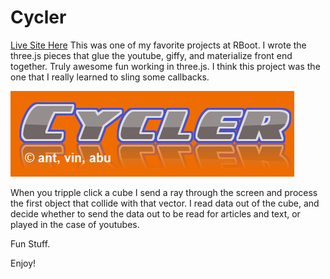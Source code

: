 # Cycler
[Live Site Here](https://anap73.github.io/Project1MobileTest/)
This was one of my favorite projects at RBoot. I wrote the three.js pieces that glue the youtube, giffy, and materialize front end together. Truly awesome fun working in three.js.  I think this project was the one that I really learned to sling some callbacks. 

![CYCLER](https://raw.githubusercontent.com/aNap73/Project1MobileTest/master/images/CoolLogo.png)

When you tripple click a cube I send a ray through the screen and process the first object that collide with that vector.  I read data out of the cube, and decide whether to send the data out to be read for articles and text, or played in the case of youtubes.

Fun Stuff.

Enjoy!
